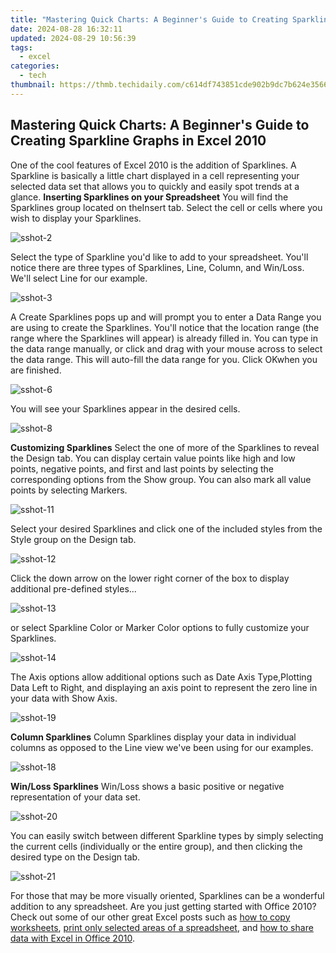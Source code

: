 ```yaml
---
title: "Mastering Quick Charts: A Beginner's Guide to Creating Sparkline Graphs in Excel 2010"
date: 2024-08-28 16:32:11
updated: 2024-08-29 10:56:39
tags:
  - excel
categories:
  - tech
thumbnail: https://thmb.techidaily.com/c614df743851cde902b9dc7b624e356646f565efb6b83602d7f5ffd347873428.jpg
---
```


## Mastering Quick Charts: A Beginner's Guide to Creating Sparkline Graphs in Excel 2010

One of the cool features of Excel 2010 is the addition of Sparklines. A Sparkline is basically a little chart displayed in a cell representing your selected data set that allows you to quickly and easily spot trends at a glance. **Inserting Sparklines on your Spreadsheet** You will find the Sparklines group located on theInsert tab. Select the cell or cells where you wish to display your Sparklines. 

![sshot-2](https://static1.howtogeekimages.com/wordpress/wp-content/uploads/2010/05/sshot23.png) 

 Select the type of Sparkline you'd like to add to your spreadsheet. You'll notice there are three types of Sparklines, Line, Column, and Win/Loss. We'll select Line for our example. 

![sshot-3](https://static1.howtogeekimages.com/wordpress/wp-content/uploads/2010/05/sshot34.png) 

 A Create Sparklines pops up and will prompt you to enter a Data Range you are using to create the Sparklines. You'll notice that the location range (the range where the Sparklines will appear) is already filled in. You can type in the data range manually, or click and drag with your mouse across to select the data range. This will auto-fill the data range for you. Click OKwhen you are finished. 

![sshot-6](https://static1.howtogeekimages.com/wordpress/wp-content/uploads/2010/05/sshot64.png) 

 You will see your Sparklines appear in the desired cells. 

![sshot-8](https://static1.howtogeekimages.com/wordpress/wp-content/uploads/2010/05/sshot86.png) 

**Customizing Sparklines** Select the one of more of the Sparklines to reveal the Design tab. You can display certain value points like high and low points, negative points, and first and last points by selecting the corresponding options from the Show group. You can also mark all value points by selecting Markers. 

![sshot-11](https://static1.howtogeekimages.com/wordpress/wp-content/uploads/2010/05/sshot116.png) 

 Select your desired Sparklines and click one of the included styles from the Style group on the Design tab. 

![sshot-12](https://static1.howtogeekimages.com/wordpress/wp-content/uploads/2010/05/sshot123.png) 

 Click the down arrow on the lower right corner of the box to display additional pre-defined styles... 

![sshot-13](https://static1.howtogeekimages.com/wordpress/wp-content/uploads/2010/05/sshot133.png) 

 or select Sparkline Color or Marker Color options to fully customize your Sparklines. 

![sshot-14](https://static1.howtogeekimages.com/wordpress/wp-content/uploads/2010/05/sshot143.png) 

 The Axis options allow additional options such as Date Axis Type,Plotting Data Left to Right, and displaying an axis point to represent the zero line in your data with Show Axis. 

![sshot-19](https://static1.howtogeekimages.com/wordpress/wp-content/uploads/2010/05/sshot191.png) 

**Column Sparklines** Column Sparklines display your data in individual columns as opposed to the Line view we've been using for our examples. 

![sshot-18](https://static1.howtogeekimages.com/wordpress/wp-content/uploads/2010/05/sshot182.png) 

**Win/Loss Sparklines** Win/Loss shows a basic positive or negative representation of your data set. 

![sshot-20](https://static1.howtogeekimages.com/wordpress/wp-content/uploads/2010/05/sshot201.png) 

 You can easily switch between different Sparkline types by simply selecting the current cells (individually or the entire group), and then clicking the desired type on the Design tab. 

![sshot-21](https://static1.howtogeekimages.com/wordpress/wp-content/uploads/2010/05/sshot211.png) 

 For those that may be more visually oriented, Sparklines can be a wonderful addition to any spreadsheet. Are you just getting started with Office 2010? Check out some of our other great Excel posts such as [how to copy worksheets](https://blog-min.techidaily.com/how-to-rescue-lost-call-logs-from-nokia-c110-by-fonelab-android-recover-call-logs/), [print only selected areas of a spreadsheet](https://desktop-recording.techidaily.com/new-industry-standards-in-digital-media-capture-for-2024/), and [how to share data with Excel in Office 2010](https://some-approaches.techidaily.com/skybound-innovations-with-djis-latest-pro-drone-review-for-2024/).

<ins class="adsbygoogle"
     style="display:block"
     data-ad-format="autorelaxed"
     data-ad-client="ca-pub-7571918770474297"
     data-ad-slot="1223367746"></ins>



<ins class="adsbygoogle"
     style="display:block"
     data-ad-client="ca-pub-7571918770474297"
     data-ad-slot="8358498916"
     data-ad-format="auto"
     data-full-width-responsive="true"></ins>
